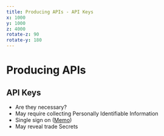 ```yaml
---
title: Producing APIs - API Keys
x: 1000
y: 1000
z: 4000
rotate-z: 90
rotate-y: 180
---
```


# Producing APIs

## API Keys

* Are they necessary?
* May require collecting Personally Identifiable Information
* Single sign on ([Memo](https://cio.gov/wp-content/uploads/downloads/2012/09/OMBReqforAcceptingExternally_IssuedIdCred10-6-2011.pdf))
* May reveal trade Secrets
